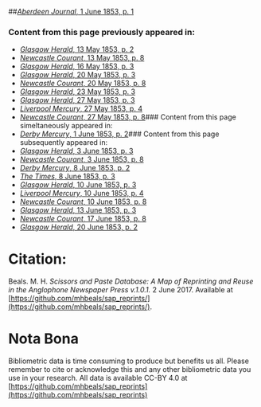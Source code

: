 ##[*Aberdeen Journal*, 1 June 1853, p. 1](https://mhbeals.github.io/sap_html/Aberdeen-Journal/Aberdeen-Journal-1-June-1853-p-1)

### Content from this page previously appeared in:
+ [*Glasgow Herald*, 13 May 1853, p. 2](https://mhbeals.github.io/sap_html/Glasgow-Herald/Glasgow-Herald-13-May-1853-p-2)
+ [*Newcastle Courant*, 13 May 1853, p. 8](https://mhbeals.github.io/sap_html/Newcastle-Courant/Newcastle-Courant-13-May-1853-p-8)
+ [*Glasgow Herald*, 16 May 1853, p. 3](https://mhbeals.github.io/sap_html/Glasgow-Herald/Glasgow-Herald-16-May-1853-p-3)
+ [*Glasgow Herald*, 20 May 1853, p. 3](https://mhbeals.github.io/sap_html/Glasgow-Herald/Glasgow-Herald-20-May-1853-p-3)
+ [*Newcastle Courant*, 20 May 1853, p. 8](https://mhbeals.github.io/sap_html/Newcastle-Courant/Newcastle-Courant-20-May-1853-p-8)
+ [*Glasgow Herald*, 23 May 1853, p. 3](https://mhbeals.github.io/sap_html/Glasgow-Herald/Glasgow-Herald-23-May-1853-p-3)
+ [*Glasgow Herald*, 27 May 1853, p. 3](https://mhbeals.github.io/sap_html/Glasgow-Herald/Glasgow-Herald-27-May-1853-p-3)
+ [*Liverpool Mercury*, 27 May 1853, p. 4](https://mhbeals.github.io/sap_html/Liverpool-Mercury/Liverpool-Mercury-27-May-1853-p-4)
+ [*Newcastle Courant*, 27 May 1853, p. 8](https://mhbeals.github.io/sap_html/Newcastle-Courant/Newcastle-Courant-27-May-1853-p-8)### Content from this page simeltaneously appeared in:
+ [*Derby Mercury*, 1 June 1853, p. 2](https://mhbeals.github.io/sap_html/Derby-Mercury/Derby-Mercury-1-June-1853-p-2)### Content from this page subsequently appeared in:
+ [*Glasgow Herald*, 3 June 1853, p. 3](https://mhbeals.github.io/sap_html/Glasgow-Herald/Glasgow-Herald-3-June-1853-p-3)
+ [*Newcastle Courant*, 3 June 1853, p. 8](https://mhbeals.github.io/sap_html/Newcastle-Courant/Newcastle-Courant-3-June-1853-p-8)
+ [*Derby Mercury*, 8 June 1853, p. 2](https://mhbeals.github.io/sap_html/Derby-Mercury/Derby-Mercury-8-June-1853-p-2)
+ [*The Times*, 8 June 1853, p. 3](https://mhbeals.github.io/sap_html/The-Times/The-Times-8-June-1853-p-3)
+ [*Glasgow Herald*, 10 June 1853, p. 3](https://mhbeals.github.io/sap_html/Glasgow-Herald/Glasgow-Herald-10-June-1853-p-3)
+ [*Liverpool Mercury*, 10 June 1853, p. 4](https://mhbeals.github.io/sap_html/Liverpool-Mercury/Liverpool-Mercury-10-June-1853-p-4)
+ [*Newcastle Courant*, 10 June 1853, p. 8](https://mhbeals.github.io/sap_html/Newcastle-Courant/Newcastle-Courant-10-June-1853-p-8)
+ [*Glasgow Herald*, 13 June 1853, p. 3](https://mhbeals.github.io/sap_html/Glasgow-Herald/Glasgow-Herald-13-June-1853-p-3)
+ [*Newcastle Courant*, 17 June 1853, p. 8](https://mhbeals.github.io/sap_html/Newcastle-Courant/Newcastle-Courant-17-June-1853-p-8)
+ [*Glasgow Herald*, 20 June 1853, p. 2](https://mhbeals.github.io/sap_html/Glasgow-Herald/Glasgow-Herald-20-June-1853-p-2)
                    
# Citation: 

Beals. M. H. *Scissors and Paste Database: A Map of Reprinting and Reuse in the Anglophone Newspaper Press v.1.0.1.* 2 June 2017. Available at [https://github.com/mhbeals/sap_reprints/](https://github.com/mhbeals/sap_reprints/). 
                    
# Nota Bona

Bibliometric data is time consuming to produce but benefits us all. Please remember to cite or acknowledge this and any other bibliometric data you use in your research. All data is available CC-BY 4.0 at [https://github.com/mhbeals/sap_reprints](https://github.com/mhbeals/sap_reprints)